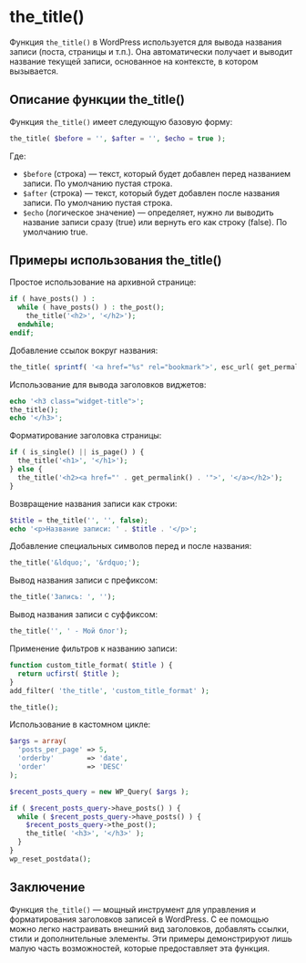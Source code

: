 # the_title()
Функция `the_title()` в WordPress используется для вывода названия записи (поста, страницы и т.п.). Она автоматически получает и выводит название текущей записи, основанное на контексте, в котором вызывается.

## Описание функции the_title()
Функция `the_title()` имеет следующую базовую форму:

```php
the_title( $before = '', $after = '', $echo = true );
```

Где:
- `$before` (строка) — текст, который будет добавлен перед названием записи. По умолчанию пустая строка.
- `$after` (строка) — текст, который будет добавлен после названия записи. По умолчанию пустая строка.
- `$echo` (логическое значение) — определяет, нужно ли выводить название записи сразу (true) или вернуть его как строку (false). По умолчанию true.

## Примеры использования the_title()

Простое использование на архивной странице:

```php
if ( have_posts() ) :
  while ( have_posts() ) : the_post();
    the_title('<h2>', '</h2>');
  endwhile;
endif;
```

Добавление ссылок вокруг названия:

```php
the_title( sprintf( '<a href="%s" rel="bookmark">', esc_url( get_permalink() ) ), '</a>' );
```

Использование для вывода заголовков виджетов:

```php
echo '<h3 class="widget-title">';
the_title();
echo '</h3>';
```

Форматирование заголовка страницы:

```php
if ( is_single() || is_page() ) {
  the_title('<h1>', '</h1>');
} else {
  the_title('<h2><a href="' . get_permalink() . '">', '</a></h2>');
}
```

Возвращение названия записи как строки:

```php
$title = the_title('', '', false);
echo '<p>Название записи: ' . $title . '</p>';
```

Добавление специальных символов перед и после названия:

```php
the_title('&ldquo;', '&rdquo;');
```

Вывод названия записи с префиксом:

```php
the_title('Запись: ', '');
```

Вывод названия записи с суффиксом:

```php
the_title('', ' - Мой блог');
```

Применение фильтров к названию записи:

```php
function custom_title_format( $title ) {
  return ucfirst( $title );
}
add_filter( 'the_title', 'custom_title_format' );

the_title();
```

Использование в кастомном цикле:

```php
$args = array(
  'posts_per_page' => 5,
  'orderby'        => 'date',
  'order'          => 'DESC'
);

$recent_posts_query = new WP_Query( $args );

if ( $recent_posts_query->have_posts() ) {
  while ( $recent_posts_query->have_posts() ) {
    $recent_posts_query->the_post();
    the_title( '<h3>', '</h3>' );
  }
}
wp_reset_postdata();
```

## Заключение
Функция `the_title()` — мощный инструмент для управления и форматирования заголовков записей в WordPress. С ее помощью можно легко настраивать внешний вид заголовков, добавлять ссылки, стили и дополнительные элементы. Эти примеры демонстрируют лишь малую часть возможностей, которые предоставляет эта функция.
